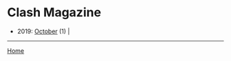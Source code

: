 # Clash Magazine

  * 2019: 
      [October](./clash-magazine-2019-10.md) (1) | 

----

[Home](../)
